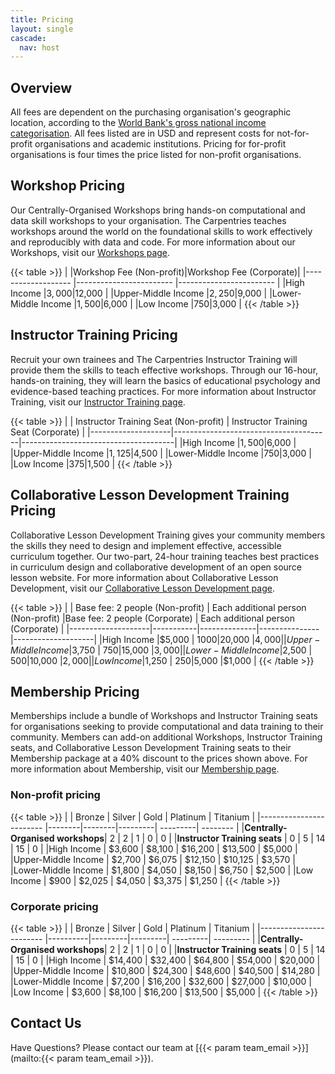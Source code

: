 ```yaml
---
title: Pricing
layout: single
cascade:
  nav: host
---
```


## Overview

All fees are dependent on the purchasing organisation's geographic location, according to the [World Bank's gross national income categorisation](https://datatopics.worldbank.org/world-development-indicators/the-world-by-income-and-region.html). All fees listed are in USD and represent costs for not-for-profit organisations and academic institutions. Pricing for for-profit organisations is four times the price listed for non-profit organisations.

## Workshop Pricing

Our Centrally-Organised Workshops bring hands-on computational and data skill workshops to your organisation. The Carpentries teaches workshops around the world on the foundational skills to work effectively and reproducibly with data and code. For more information about our Workshops, visit our [Workshops page](/workshops/).


{{< table >}}
|                    |Workshop Fee (Non-profit)|Workshop Fee (Corporate)|
|------------------- |------------------------ |------------------------ |
|High Income         |$3,000                   |$12,000                  |
|Upper-Middle Income |$2,250                   |$9,000                   |
|Lower-Middle Income |$1,500                   |$6,000                   |
|Low Income          |$750                     |$3,000                     |
{{< /table >}}

## Instructor Training Pricing

Recruit your own trainees and The Carpentries Instructor Training will provide them the skills to teach effective workshops. Through our 16-hour, hands-on training, they will learn the basics of educational psychology and evidence-based teaching practices. For more information about Instructor Training, visit our [Instructor Training page](/instructor-training/).

{{< table >}}
|                    | Instructor Training Seat (Non-profit) | Instructor Training Seat (Corporate) |
|--------------------|---------------------------------------|--------------------------------------|
|High Income         |$1,500                                 |$6,000                                |
|Upper-Middle Income |$1,125                                 |$4,500                                |
|Lower-Middle Income |$750                                   |$3,000                                |
|Low Income          |$375                                   |$1,500                                |
{{< /table >}}

## Collaborative Lesson Development Training Pricing

Collaborative Lesson Development Training gives your community members the skills they need to design and implement effective, accessible curriculum together. Our two-part, 24-hour training teaches best practices in curriculum design and collaborative development of an open source lesson website. For more information about Collaborative Lesson Development, visit our [Collaborative Lesson Development page](/lesson-development/).

{{< table >}}
|                    | Base fee: 2 people (Non-profit) | Each additional person (Non-profit) |Base fee: 2 people (Corporate) | Each additional person (Corporate) |
|--------------------|-----------|--------------|---------------|--------------------| 
|High Income         |$5,000     | $1000        |$20,000        |$4,000              |
|Upper-Middle Income |$3,750     | $750         |$15,000        |$3,000              | 
|Lower-Middle Income |$2,500     | $500         |$10,000        |$2,000              |
|Low Income          |$1,250     | $250         |$5,000         |$1,000              | 
{{< /table >}}

## Membership Pricing

Memberships include a bundle of Workshops and Instructor Training seats for organisations seeking to provide computational and data training to their community. Members can add-on additional Workshops, Instructor Training seats, and Collaborative Lesson Development Training seats to their Membership package at a 40% discount to the prices shown above. For more information about Membership, visit our [Membership page](/support/membership/).

### Non-profit pricing

{{< table >}}
|                                 | Bronze | Silver | Gold    | Platinum | Titanium |
|------------------------         |--------|--------|---------| ---------| -------- |
|**Centrally-Organised workshops**| 2      | 2      | 1       | 0        |   0      |
|**Instructor Training seats**    | 0      | 5      | 14      | 15       |   0      |
|High Income                      | $3,600 | $8,100 | $16,200 | $13,500  |   $5,000 |
|Upper-Middle Income              | $2,700 | $6,075 | $12,150 | $10,125  |   $3,570 |
|Lower-Middle Income              | $1,800 | $4,050 | $8,150  | $6,750   |   $2,500 |
|Low Income                       | $900   | $2,025 | $4,050  | $3,375   |   $1,250 |
{{< /table >}}

### Corporate pricing

{{< table >}}
|                                 | Bronze   | Silver  | Gold    | Platinum | Titanium  |
|------------------------         |----------|---------|---------| ---------| --------- |
|**Centrally-Organised workshops**| 2        | 2       | 1       | 0        |   0       |
|**Instructor Training seats**    | 0        | 5       | 14      | 15       |   0       |
|High Income                      | $14,400  | $32,400 | $64,800 | $54,000  |   $20,000 |
|Upper-Middle Income              | $10,800  | $24,300 | $48,600 | $40,500  |   $14,280 |
|Lower-Middle Income              | $7,200   | $16,200 | $32,600 | $27,000  |   $10,000 |
|Low Income                       | $3,600   | $8,100  | $16,200 | $13,500  |   $5,000  |
{{< /table >}}

## Contact Us
Have Questions? Please contact our team at [{{< param team_email >}}](mailto:{{< param team_email >}}).
